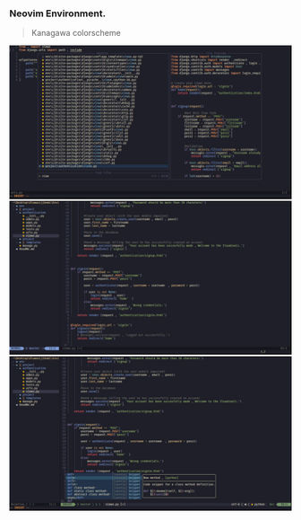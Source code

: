 ### Neovim Environment.

> Kanagawa colorscheme

<img src="screenshots/telescope.JPG" alt="telescrope">
<img src="screenshots/codebase.JPG" alt="codebase">
<img src="screenshots/luasnip.JPG" alt="luanip">
